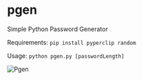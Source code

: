 # pgen
Simple Python Password Generator

Requirements: `pip install pyperclip random`

Usage: `python pgen.py [passwordLength]`

![Pgen](https://raw.githubusercontent.com/f1s3c/pgen/master/pgen.png)

